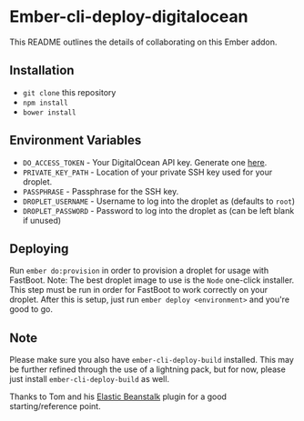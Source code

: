 # Ember-cli-deploy-digitalocean

This README outlines the details of collaborating on this Ember addon.

## Installation

* `git clone` this repository
* `npm install`
* `bower install`

## Environment Variables

* `DO_ACCESS_TOKEN` - Your DigitalOcean API key. Generate one
  [here](https://cloud.digitalocean.com/settings/api/tokens).
* `PRIVATE_KEY_PATH` - Location of your private SSH key used for your droplet.
* `PASSPHRASE` - Passphrase for the SSH key.
* `DROPLET_USERNAME` - Username to log into the droplet as (defaults to `root`)
* `DROPLET_PASSWORD` - Password to log into the droplet as (can be left blank if
  unused)

## Deploying
Run `ember do:provision` in order to provision a droplet for usage with
FastBoot. Note: The best droplet image to use is the `Node` one-click installer. This step must be run in order for FastBoot to work correctly on your
droplet. After this is setup, just run `ember deploy <environment>` and you're
good to go.

## Note
Please make sure you also have `ember-cli-deploy-build` installed. This may be
further refined through the use of a lightning pack, but for now, please just
install `ember-cli-deploy-build` as well.

Thanks to Tom and his [Elastic
Beanstalk](https://github.com/tomdale/ember-cli-deploy-elastic-beanstalk) plugin for a good starting/reference
point.
